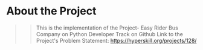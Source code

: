 # About the Project
> > This is the implementation of the Project- Easy Rider Bus Company on Python Developer Track on Github
    Link to the Project's Problem Statement: https://hyperskill.org/projects/128/

